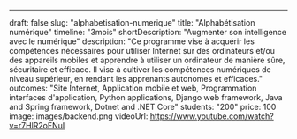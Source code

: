 ---

draft: false
slug: "alphabetisation-numerique"
title: "Alphabétisation numérique"
timeline: "3mois"
shortDescription: "Augmenter son intelligence avec le numérique"
description: "Ce programme vise à acquérir les compétences nécessaires pour utiliser Internet sur des ordinateurs et/ou des appareils mobiles et apprendre à utiliser un ordinateur de manière sûre, sécuritaire et efficace. Il vise à cultiver les compétences numériques de niveau supérieur, en rendant les apprenants autonomes et efficaces."
outcomes: "Site Internet, Application mobile et web, Programmation interfaces d'application, Python applications, Django web framework, Java and Spring framework, Dotnet and .NET Core"
students: "200"
price: 100
image: images/backend.png
videoUrl: https://www.youtube.com/watch?v=r7HlR2oFNuI
